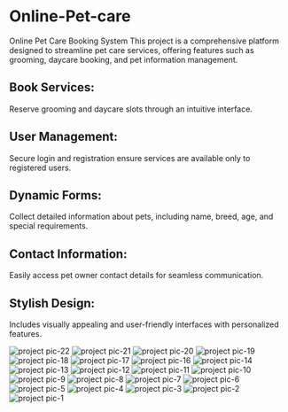 # Online-Pet-care
Online Pet Care Booking System This project is a comprehensive platform designed to streamline pet care services, offering features such as grooming, daycare booking, and pet information management. 
## Book Services: 
Reserve grooming and daycare slots through an intuitive interface.
## User Management: 
Secure login and registration ensure services are available only to registered users.
## Dynamic Forms:
Collect detailed information about pets, including name, breed, age, and special requirements.
## Contact Information: 
Easily access pet owner contact details for seamless communication.
## Stylish Design:
Includes visually appealing and user-friendly interfaces with personalized features.



![project pic-22](https://github.com/user-attachments/assets/b60f6f55-6fa7-4fb2-bcb1-f1d493f1a694)
![project pic-21](https://github.com/user-attachments/assets/e2db14da-92be-4cee-ac06-0ba5e2b26c17)
![project pic-20](https://github.com/user-attachments/assets/1d2fc5f7-9b68-485e-8579-5c2cab028809)
![project pic-19](https://github.com/user-attachments/assets/51170c42-7f06-413d-9091-f28aa361156d)
![project pic-18](https://github.com/user-attachments/assets/0672e5f1-d014-4c48-9773-0548657cddef)
![project pic-17](https://github.com/user-attachments/assets/792d0191-8da4-43ed-a590-e7c1a15cac30)
![project pic-16](https://github.com/user-attachments/assets/34fb7856-5875-4e5a-943a-cc5baa418cc8)
![project pic-14](https://github.com/user-attachments/assets/615570d5-27ab-4795-8c5a-3369219f15f1)
![project pic-13](https://github.com/user-attachments/assets/1532a625-2ca3-4b7b-80ed-95d8c2697e79)
![project pic-12](https://github.com/user-attachments/assets/b98ba7f7-fa93-44f6-8f1c-ea27a406ed01)
![project pic-11](https://github.com/user-attachments/assets/8452b55f-71ab-4f92-8ef4-ca2093ea8896)
![project pic-10](https://github.com/user-attachments/assets/2cc24906-451c-4c51-883a-4112ab61c3b4)
![project pic-9](https://github.com/user-attachments/assets/0c12914d-9574-4d61-8802-e3b5f0d7b66f)
![project pic-8](https://github.com/user-attachments/assets/097bcc94-d650-4b96-acd2-8e5d8c7af93e)
![project pic-7](https://github.com/user-attachments/assets/ce966322-e26d-4098-9b3c-85b65912c7b2)
![project pic-6](https://github.com/user-attachments/assets/2f486882-df68-423f-b954-f4df726e0ada)
![project pic-5](https://github.com/user-attachments/assets/876b0ac6-4eff-4249-b369-34b2e59c8f5e)
![project pic-4](https://github.com/user-attachments/assets/0e8768e7-172b-42ee-be39-bbf5ff27fba3)
![project pic-3](https://github.com/user-attachments/assets/77d30e53-f8f6-42cb-8857-eca85916eef9)
![project pic-2](https://github.com/user-attachments/assets/a2a66074-b840-45ef-8bff-3a79f9afee3b)
![project pic-1](https://github.com/user-attachments/assets/20f2d6ea-0f5d-4ac7-bbb0-76d3a338e43e)

